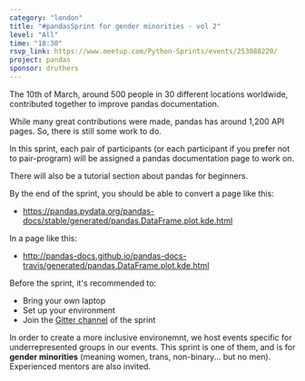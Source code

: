 ```yaml
---
category: "london"
title: "#pandasSprint for gender minorities - vol 2"
level: "All"
time: "18:30"
rsvp_link: https://www.meetup.com/Python-Sprints/events/253088220/
project: pandas
sponsor: druthers
---
```


The 10th of March, around 500 people in 30 different locations worldwide,
contributed together to improve pandas documentation.

While many great contributions were made, pandas has around 1,200 API pages.
So, there is still some work to do.

In this sprint, each pair of participants (or each participant if you prefer
not to pair-program) will be assigned a pandas documentation page to work on.

There will also be a tutorial section about pandas for beginners. 

By the end of the sprint, you should be able to convert a page like this:
- <https://pandas.pydata.org/pandas-docs/stable/generated/pandas.DataFrame.plot.kde.html>

In a page like this:
- <http://pandas-docs.github.io/pandas-docs-travis/generated/pandas.DataFrame.plot.kde.html>

Before the sprint, it's recommended to:

- Bring your own laptop
- Set up your environment
- Join the [Gitter channel](https://gitter.im/py-sprints/pandas-doc-london) of the sprint

In order to create a more inclusive environemnt, we host events specific for underrepresented
groups in our events. This sprint is one of them, and is for **gender minorities** (meaning
women, trans, non-binary... but no men). Experienced mentors are also invited.

